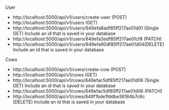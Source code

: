 User
- http://localhost:5000/api/v1/users/create-user (POST)
- http://localhost:5000/api/v1/users (GET)
- http://localhost:5000/api/v1/users/649efa8adf85ff217ae01d01 (Single GET) Include an id that is saved in your database
- http://localhost:5000/api/v1/users/649efa3edf85ff217ae01cf8 (PATCH)
- http://localhost:5000/api/v1/users/649efa90df85ff217ae01d04(DELETE) Include an id that is saved in your database


Cows
- http://localhost:5000/api/v1/cows/create-cow (POST)
- http://localhost:5000/api/v1/cows (GET)
- http://localhost:5000/api/v1/cows/649efac5df85ff217ae01d06 (Single GET) Include an id that is saved in your database
- http://localhost:5000/api/v1/cows/649efac5df85ff217ae01d06 (PATCH)
- http://localhost:5000/api/v1/cows/649f1bde1fddbe36184b7c6c (DELETE) Include an id that is saved in your database